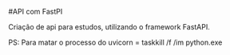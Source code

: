 #API com FastPI

Criação de api para estudos, utilizando o framework FastAPI.

PS: Para matar o processo do uvicorn = taskkill /f /im python.exe